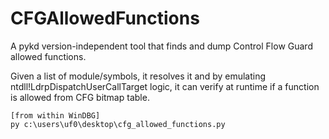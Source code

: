 # CFGAllowedFunctions
A pykd version-independent tool that finds and dump Control Flow Guard allowed functions.

Given a list of module/symbols, it resolves it and by emulating ntdll!LdrpDispatchUserCallTarget logic, it can verify at runtime
if a function is allowed from CFG bitmap table.

```
[from within WinDBG]
py c:\users\uf0\desktop\cfg_allowed_functions.py 
```
